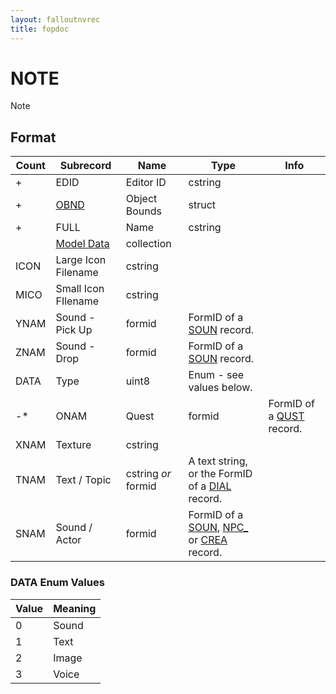 ```yaml
---
layout: falloutnvrec
title: fopdoc
---
```

NOTE
====

Note

## Format

Count | Subrecord | Name | Type | Info
------|-------|------|------|-----
+ | EDID | Editor ID | cstring |
+ | [OBND](Subrecords/OBND.md) | Object Bounds | struct |
+ | FULL | Name | cstring |
 | | [Model Data](Subrecords/Model.md) | collection |
 | ICON | Large Icon Filename | cstring |
 | MICO | Small Icon FIlename | cstring |
 | YNAM | Sound - Pick Up | formid | FormID of a [SOUN](SOUN.md) record.
 | ZNAM | Sound - Drop | formid | FormID of a [SOUN](SOUN.md) record.
 | DATA | Type | uint8 | Enum - see values below.
-* | ONAM | Quest | formid | FormID of a [QUST](QUST.md) record.
 | XNAM | Texture | cstring |
 | TNAM | Text / Topic | cstring *or* formid | A text string, or the FormID of a [DIAL](DIAL.md) record.
 | SNAM | Sound / Actor | formid | FormID of a [SOUN](SOUN.md), [NPC_](NPC_.md) or [CREA](CREA.md) record.

### DATA Enum Values

Value | Meaning
------|--------
0 | Sound
1 | Text
2 | Image
3 | Voice

